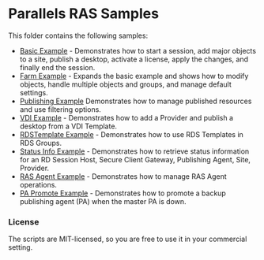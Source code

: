 # Parallels RAS Samples
This folder contains the following samples:
* [Basic Example](BasicSample.ps1) - Demonstrates how to start a session, add major objects to a site, publish a desktop, activate a license, apply the changes, and finally end the session.
* [Farm Example](FarmSample.ps1) - Expands the basic example and shows how to modify objects, handle multiple objects and groups, and manage default settings.
* [Publishing Example](PublishingSample.ps1) Demonstrates how to manage published resources and use filtering options.
* [VDI Example](VDISample.ps1) - Demonstrates how to add a Provider and publish a desktop from a VDI Template.
* [RDSTemplate Example](RDSTemplateSample.ps1) - Demonstrates how to use RDS Templates in RDS Groups.
* [Status Info Example](StatusInfoSample.ps1) - Demonstrates how to retrieve status information for an RD Session Host, Secure Client Gateway, Publishing Agent, Site, Provider.
* [RAS Agent Example](RASAgentSample.ps1) - Demonstrates how to manage RAS Agent operations.
* [PA Promote Example](PAPromoteSample.ps1) - Demonstrates how to promote a backup publishing agent (PA) when the master PA is down.


### License ###

The scripts are MIT-licensed, so you are free to use it in your commercial setting.
